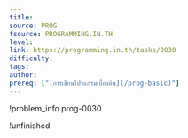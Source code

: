```yaml
---
title: 
source: PROG
fsource: PROGRAMMING.IN.TH
level:
link: https://programming.in.th/tasks/0030
difficulty: 
tags: 
author: 
prereq: ["[การเขียนโปรแกรมเบื้องต้น](/prog-basic)"]
---
```


!problem_info prog-0030

!unfinished
